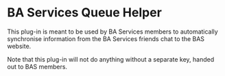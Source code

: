# BA Services Queue Helper
This plug-in is meant to be used by BA Services members to automatically synchronise information from the BA Services friends chat to the BAS website. 

Note that this plug-in will not do anything without a separate key, handed out to BAS members.
